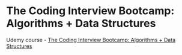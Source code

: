 # The Coding Interview Bootcamp: Algorithms + Data Structures

Udemy course - [The Coding Interview Bootcamp: Algorithms + Data Structures](https://www.udemy.com/course/coding-interview-bootcamp-algorithms-and-data-structure/)
